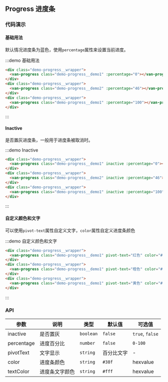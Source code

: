 <style>
.demo-progress {
  &__wrapper {
    padding: 5px;
    margin: 20px 10px;
  }
} 
</style>


## Progress 进度条

### 代码演示

#### 基础用法

默认情况进度条为蓝色，使用`percentage`属性来设置当前进度。

:::demo 基础用法
```html
<div class="demo-progress__wrapper">
  <van-progress class="demo-progress__demo1" :percentage="0"></van-progress>
</div>
<div class="demo-progress__wrapper">
  <van-progress class="demo-progress__demo2" :percentage="46"></van-progress>
</div>
<div class="demo-progress__wrapper">
  <van-progress class="demo-progress__demo1" :percentage="100"></van-progress>
</div>
```
:::


#### Inactive

是否置灰进度条，一般用于进度条被取消时。

:::demo Inactive
```html
<div class="demo-progress__wrapper">
  <van-progress class="demo-progress__demo1" inactive :percentage="0"></van-progress>
</div>
<div class="demo-progress__wrapper">
  <van-progress class="demo-progress__demo2" inactive :percentage="46"></van-progress>
</div>
<div class="demo-progress__wrapper">
  <van-progress class="demo-progress__demo1" inactive :percentage="100"></van-progress>
</div>
```
:::


#### 自定义颜色和文字

可以使用`pivot-text`属性自定义文字，`color`属性自定义进度条颜色

:::demo 自定义颜色和文字
```html
<div class="demo-progress__wrapper">
  <van-progress class="demo-progress__demo1" pivot-text="红色" color="#ed5050" :percentage="26"></van-progress>
</div>
<div class="demo-progress__wrapper">
  <van-progress class="demo-progress__demo1" pivot-text="橙色" color="#f60" :percentage="46"></van-progress>
</div>
<div class="demo-progress__wrapper">
  <van-progress class="demo-progress__demo1" pivot-text="黄色" color="#f09000" :percentage="66"></van-progress>
</div>
```
:::

### API

| 参数       | 说明      | 类型       | 默认值       | 可选值       |
|-----------|-----------|-----------|-------------|-------------|
| inactive | 是否置灰 | `boolean`  | `false`          | `true`, `false`    |
| percentage | 进度百分比 | `number`  | `false`          | `0-100`    |
| pivotText | 文字显示 | `string`  | 百分比文字          | -   |
| color | 进度条颜色 | `string`  | `#38f`    | hexvalue   |
| textColor | 进度条文字颜色 | `string`  | `#fff`    | hexvalue   |


